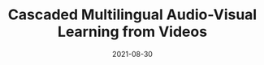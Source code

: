 ---
title: "Cascaded Multilingual Audio-Visual Learning from Videos"
authors:
  - key: andrewrouditchenko
  - key: angieboggust
  - key: daveharwath
  - key: samthomas
  - key: hildekuehne
  - key: brianchen
  - key: rameswarpanda
  - key: rogerioferis
  - key: michaelpicheny
  - key: jimglass
venue: interspeech
type: conference
date: 2021-08-30
links:
  - name: Project
    icon: project
    url: "https://avlnet.csail.mit.edu/"
  - name: Paper
    icon: paper
    url: "https://arxiv.org/pdf/2111.04823"
  - name: Video
    icon: video
    url: "https://www.youtube.com/watch?v=cJHsSEcCRYs"
  - name: Code
    icon: code
    url: "https://github.com/roudimit/AVLnet"
---
